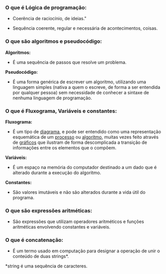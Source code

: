 ### O que é Lógica de programação:

- Coerência de raciocínio, de ideias."

- Sequência coerente, regular e necessária de acontecimentos, coisas.

### O que são algoritmos e pseudocódigo:

**Algoritmos:**

- É uma sequência de passos que resolve um problema.

**Pseudocódigo:**

- É uma forma genérica de escrever um algoritmo, utilizando uma linguagem simples (nativa a quem o escreve, de forma a ser entendida por qualquer pessoa) sem necessidade de conhecer a sintaxe de nenhuma linguagem de programação.

### O que é Fluxograma, Variáveis e constantes:

**Fluxograma:**

- É um tipo de [diagrama](https://pt.wikipedia.org/wiki/Diagrama), e pode ser entendido como uma representação esquemática de um [processo](https://pt.wikipedia.org/wiki/Processo) ou [algoritmo](https://pt.wikipedia.org/wiki/Algoritmo), muitas vezes feito através de [gráficos](https://pt.wikipedia.org/wiki/Gráfico) que ilustram de forma descomplicada a transição de informações entre os elementos que o compõem.

**Variáveis:**

- É um espaço na memória do computador destinado a um dado que é alterado durante a execução do algoritmo.

**Constantes:**

- São valores imutáveis e não são alterados durante a vida útil do programa.

### O que são expressões aritméticas:

- São expressões que utilizam operadores aritméticos e funções aritméticas envolvendo constantes e variáveis.

### O que é concatenação:

- É um termo usado em computação para designar a operação de unir o conteúdo de duas strings*.

*string é uma sequência de caracteres.
